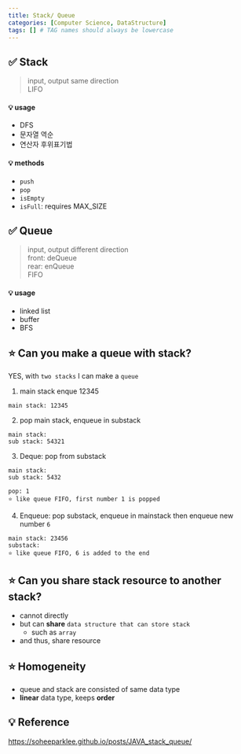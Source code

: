 ```yaml
---
title: Stack/ Queue
categories: [Computer Science, DataStructure]
tags: [] # TAG names should always be lowercase
---
```


## ✅ Stack

> input, output same direction <br>
> LIFO <br>

#### 💡 usage

- DFS
- 문자열 역순
- 연산자 후위표기법

#### 💡 methods

- `push`
- `pop`
- `isEmpty`
- `isFull`: requires MAX_SIZE

## ✅ Queue

> input, output different direction <br>
> front: deQueue <br>
> rear: enQueue <br>
> FIFO <br>

#### 💡 usage

- linked list
- buffer
- BFS

## ⭐️ Can you make a queue with stack?

YES, with `two stacks` I can make a `queue`

1. main stack enque 12345

```
main stack: 12345
```

2. pop main stack, enqueue in substack

```
main stack:
sub stack: 54321
```

3. Deque: pop from substack

```
main stack:
sub stack: 5432

pop: 1
⭐️ like queue FIFO, first number 1 is popped
```

4. Enqueue: pop substack, enqueue in mainstack
   then enqueue new number `6`

```
main stack: 23456
substack:
⭐️ like queue FIFO, 6 is added to the end
```

## ⭐️ Can you share stack resource to another stack?

- cannot directly
- but can **share** `data structure that can store stack`
  - such as `array`
- and thus, share resource

## ⭐️ Homogeneity

- queue and stack are consisted of same data type
- **linear** data type, keeps **order**

## 💡 Reference

<https://soheeparklee.github.io/posts/JAVA_stack_queue/> <br>
